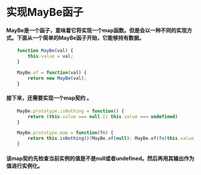 <h1>实现MayBe函子</h1>

#### MayBe是一个函子，意味着它将实现一个map函数。但是会以一种不同的实现方式。下面从一个简单的MayBe函子开始，它能够持有数据。

```js
    function MayBe(val) {
        this.value = val;
    }

    MayBe.of = function(val) {
        return new MayBe(val);
    }
```
#### 接下来，还需要实现一个map契约 。

```js
    MayBe.prototype.isNothing = function() {
        return (this.value === null || this.value === undefined)
    }

    MayBe.prototype.map = function(fn) {
        return this.isNothing()?MayBe.of(null): MayBe.of(fn(this.value));
    }
```

#### 该map契约先检查当前实例的值是不是null或者undefined。然后再用其输出作为值进行实例化。